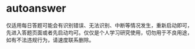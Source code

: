 # autoanswer
仅适用每日答题可能会有识别错误、无法识别、中断等情况发生，重新启动即可，先进入答题页面或者先启动均可。仅仅是个人学习研究使用，切勿用于不良用途，如有不法违规行为，请速度联系删除。
